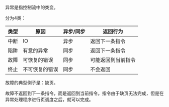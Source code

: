 异常是指控制流中的突变。

分为4类：

| 类型 | 原因           | 异步/同步 | 返回行为           |
| ---- | -------------- | --------- | ------------------ |
| 中断 | IO             | 异步      | 返回下一条指令     |
| 陷阱 | 有意的异常     | 同步      | 返回下一条指令     |
| 故障 | 可恢复的错误   | 同步      | 可能返回到当前指令 |
| 终止 | 不可恢复的错误 | 同步      | 不会返回           |

故障的典型例子是：缺页。

故障不返回到下一条指令，而是返回到当前指令。指令由于缺页无法完成，但是在异常处理程序进行页调度之后，就可以完成。
